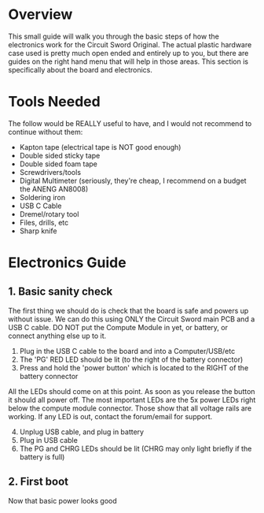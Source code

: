 # Overview
This small guide will walk you through the basic steps of how the electronics work for the Circuit Sword Original. The actual plastic hardware case used is pretty much open ended and entirely up to you, but there are guides on the right hand menu that will help in those areas. This section is specifically about the board and electronics.

# Tools Needed
The follow would be REALLY useful to have, and I would not recommend to continue without them:
* Kapton tape (electrical tape is NOT good enough)
* Double sided sticky tape
* Double sided foam tape
* Screwdrivers/tools
* Digital Multimeter (seriously, they're cheap, I recommend on a budget the ANENG AN8008)
* Soldering iron
* USB C Cable
* Dremel/rotary tool
* Files, drills, etc
* Sharp knife

# Electronics Guide
## 1. Basic sanity check
The first thing we should do is check that the board is safe and powers up without issue. We can do this using ONLY the Circuit Sword main PCB and a USB C cable. DO NOT put the Compute Module in yet, or battery, or connect anything else up to it.

1. Plug in the USB C cable to the board and into a Computer/USB/etc
2. The 'PG' RED LED should be lit (to the right of the battery connector)
3. Press and hold the 'power button' which is located to the RIGHT of the battery connector

All the LEDs should come on at this point. As soon as you release the button it should all power off. The most important LEDs are the 5x power LEDs right below the compute module connector. Those show that all voltage rails are working. If any LED is out, contact the forum/email for support.

4. Unplug USB cable, and plug in battery
5. Plug in USB cable
6. The PG and CHRG LEDs should be lit (CHRG may only light briefly if the battery is full)

## 2. First boot
Now that basic power looks good